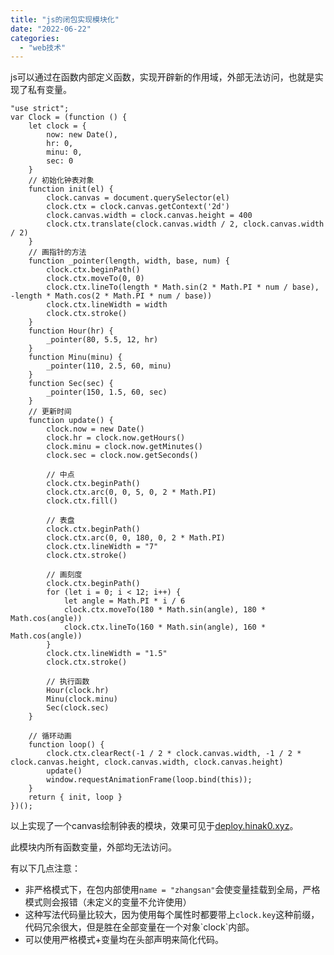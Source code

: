```yaml
---
title: "js的闭包实现模块化"
date: "2022-06-22"
categories:
  - "web技术"
---
```


js可以通过在函数内部定义函数，实现开辟新的作用域，外部无法访问，也就是实现了私有变量。

```
"use strict";
var Clock = (function () {
	let clock = {
		now: new Date(),
		hr: 0,
		minu: 0,
		sec: 0
	}
	// 初始化钟表对象
	function init(el) {
		clock.canvas = document.querySelector(el)
		clock.ctx = clock.canvas.getContext('2d')
		clock.canvas.width = clock.canvas.height = 400
		clock.ctx.translate(clock.canvas.width / 2, clock.canvas.width / 2)
	}
	// 画指针的方法
	function _pointer(length, width, base, num) {
		clock.ctx.beginPath()
		clock.ctx.moveTo(0, 0)
		clock.ctx.lineTo(length * Math.sin(2 * Math.PI * num / base), -length * Math.cos(2 * Math.PI * num / base))
		clock.ctx.lineWidth = width
		clock.ctx.stroke()
	}
	function Hour(hr) {
		_pointer(80, 5.5, 12, hr)
	}
	function Minu(minu) {
		_pointer(110, 2.5, 60, minu)
	}
	function Sec(sec) {
		_pointer(150, 1.5, 60, sec)
	}
	// 更新时间
	function update() {
		clock.now = new Date()
		clock.hr = clock.now.getHours()
		clock.minu = clock.now.getMinutes()
		clock.sec = clock.now.getSeconds()

		// 中点
		clock.ctx.beginPath()
		clock.ctx.arc(0, 0, 5, 0, 2 * Math.PI)
		clock.ctx.fill()

		// 表盘
		clock.ctx.beginPath()
		clock.ctx.arc(0, 0, 180, 0, 2 * Math.PI)
		clock.ctx.lineWidth = "7"
		clock.ctx.stroke()

		// 画刻度
		clock.ctx.beginPath()
		for (let i = 0; i < 12; i++) {
			let angle = Math.PI * i / 6
			clock.ctx.moveTo(180 * Math.sin(angle), 180 * Math.cos(angle))
			clock.ctx.lineTo(160 * Math.sin(angle), 160 * Math.cos(angle))
		}
		clock.ctx.lineWidth = "1.5"
		clock.ctx.stroke()

		// 执行函数
		Hour(clock.hr)
		Minu(clock.minu)
		Sec(clock.sec)
	}

	// 循环动画
	function loop() {
		clock.ctx.clearRect(-1 / 2 * clock.canvas.width, -1 / 2 * clock.canvas.height, clock.canvas.width, clock.canvas.height)
		update()
		window.requestAnimationFrame(loop.bind(this));
	}
	return { init, loop }
})();
```

以上实现了一个canvas绘制钟表的模块，效果可见于[deploy.hinak0.xyz](https://deploy.hinak0.xyz/)。

此模块内所有函数变量，外部均无法访问。

有以下几点注意：

- 非严格模式下，在包内部使用`name = "zhangsan"`会使变量挂载到全局，严格模式则会报错（未定义的变量不允许使用）
- 这种写法代码量比较大，因为使用每个属性时都要带上`clock.key`这种前缀，代码冗余很大，但是胜在全部变量在一个对象\`clock\`内部。
- 可以使用严格模式+变量均在头部声明来简化代码。
